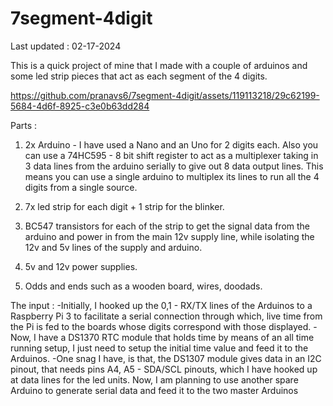 # 7segment-4digit
Last updated : 02-17-2024

This is a quick project of mine that I made with a couple of arduinos and some led strip pieces that act as each segment of the 4 digits.

https://github.com/pranavs6/7segment-4digit/assets/119113218/29c62199-5684-4d6f-8925-c3e0b63dd284


Parts :

  1. 2x Arduino - I have used a Nano and an Uno for 2 digits each. Also you can use a 74HC595 - 8 bit shift register to act as a multiplexer taking in 3 data lines
     from the arduino serially to give out 8 data output lines. This means you can use a single arduino to multiplex its lines to run all the 4 digits from a
     single source.
     
  2. 7x led strip for each digit + 1 strip for the blinker.
     
  3. BC547 transistors for each of the strip to get the signal data from the arduino and power in from the main 12v supply line, while isolating the 12v and 5v
     lines of the supply and arduino.
     
  4. 5v and 12v power supplies.

  5. Odds and ends such as a wooden board, wires, doodads.

The input : 
    -Initially, I hooked up the 0,1 - RX/TX lines of the Arduinos to a Raspberry Pi 3 to facilitate a serial connection through which, live time from the Pi is fed
    to the boards whose digits correspond with those displayed.
    -Now, I have a DS1370 RTC module that holds time by means of an all time running setup, I just need to setup the initial time value and feed it to the Arduinos.
    -One snag I have, is that, the DS1307 module gives data in an I2C pinout, that needs pins A4, A5 - SDA/SCL pinouts, which I have hooked up at data lines for the
    led units. Now, I am planning to use another spare Arduino to generate serial data and feed it to the two master Arduinos

    
